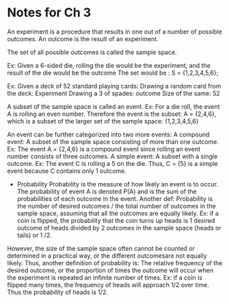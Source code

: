 # Notes for Ch 3
An experiment is a procedure that results in one out of a number of possible outcomes.
An outcome is the result of an experiment.

The set of all possible outcomes is called the sample space.

Ex: Given a 6-sided die, rolling the die would be the experiment, and the result of the die would be the outcome
The set would be : S = {1,2,3,4,5,6};

Ex: Given a deck of 52 standard playing cards:
Drawing a random card from the deck: Experiment
Drawing a 3 of spades: outcome
Size of the same: 52

A subset of  the sample space is called an event.
Ex: For a die roll, the event A is rolling an even number. Therefore the event is the subset: A = {2,4,6}, which is 
a subset of the larger set of the sample space: {1,2,3,4,5,6}

An event can be further categorized into two more events:
	A compound event: A subset of the sample space consisting of more than one outcome.
			Ex: The event A = {2,4,6} is a compound event since rolling an event number consists of three outcomes.
	A simple event: A subset with a single outcome.
			Ex: The event C is rolling a 5 on the die. Thus, C = {5} is a simple event because C contains only 1 outcome.
	
	
  - Probability
  Probability is the measure of how likely an event is to occur.
  The probability of event A is denoted P(A) and is the sum of the probabilities of each outcome in the event.
  Another def: Probability is the number of desired outcomes / the total number of outcomes in the sample space, assuming
  that all the outcomes are equally likely.
  Ex: if a coin is flipped, the probability that the coin turns up heads is 1 desired outcome of heads divided
  by 2 outcomes in the sample space (heads or tails) or 1 /2.
  
  However, the size of the sample space often cannot be counted or determined in a practical way, or the different outcomesare not
  equally likely.
  Thus, another definition of probability is: The relative frequency of the desired outcome, or the proportion of times the outcome
  will occur when the experiment is repeated an infinite number of times.
		Ex: if a coin is flipped many times, the frequency of heads will approach 1/2 over time. Thus the probability of 
		heads is 1/2.